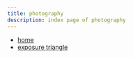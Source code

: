 ```yaml
---
title: photography
description: index page of photography
---
```

- [home](index.md)
- [exposure triangle](exposure-triangle.md)